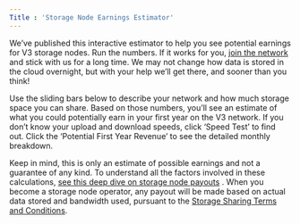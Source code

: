 ```yaml
---
Title : 'Storage Node Earnings Estimator'
---
```

<p>We’ve published this interactive estimator to help you see potential earnings for V3 storage nodes. Run the numbers. If it works for you, <a href="/sign-up-farmer">join the network</a> and stick with us for a long time. We may not change how data is stored in the cloud overnight, but with your help we’ll get there, and sooner than you think!</p>

<p>Use the sliding bars below to describe your network and how much storage space you can share. Based on those numbers, you’ll see an estimate of what you could potentially earn in your first year on the V3 network. If you don’t know your upload and download speeds, click ‘Speed Test’ to find out. Click the ‘Potential First Year Revenue’ to see the detailed monthly breakdown. </p>
<p>Keep in mind, this is only an estimate of possible earnings and not a guarantee of any kind. To understand all the factors involved in these calculations, <a href="https://storj.io/blog/2019/01/sharing-storage-space-for-fun-and-profit">see this deep dive on storage node payouts</a> . When you become a storage node operator, any payout will be made based on actual data stored and bandwidth used, pursuant to the <a href="/storj-operator-terms/">Storage Sharing Terms and Conditions</a>.</p>